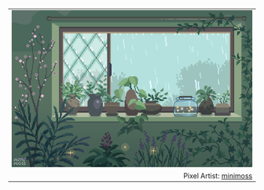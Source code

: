 <table align="center" width="100%">
  <tr>
    <td width="100%" align="center">
      <a href="https://wbnns.com/">
        <img src="https://github.com/lauchness/lauchness/raw/main/images/pretty.gif">
      </a>
    </td>
  </tr>
  <tr>
    <td width="100%" align="right">
      Pixel Artist: <a href="https://www.deviantart.com/minimoss">minimoss</a>
    </td>
  </tr>
</table>
